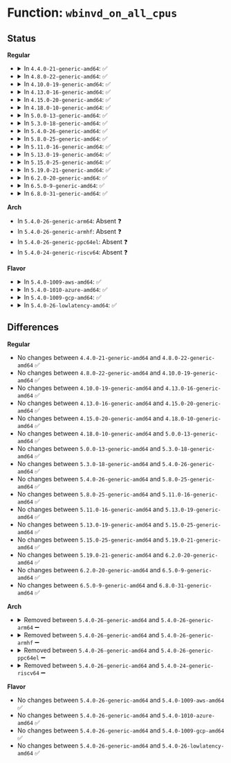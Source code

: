 # Function: <code>wbinvd_on_all_cpus</code>

## Status
<b>Regular</b>
<ul>
<li>
<details>
<summary>In <code>4.4.0-21-generic-amd64</code>: ✅</summary>

```c
int wbinvd_on_all_cpus()
```

```json
{
  "name": "wbinvd_on_all_cpus",
  "collision_type": "Unique Global",
  "inline_type": "No",
  "funcs": [
    {
      "addr": 18446744071583152608,
      "name": "wbinvd_on_all_cpus",
      "external": true,
      "loc": "arch/x86/lib/cache-smp.c:15",
      "file": "arch/x86/lib/cache-smp.c",
      "inline": "seen, unknown",
      "caller_inline": [],
      "caller_func": [
        "drivers/char/agp/intel-gtt.c:i830_chipset_flush"
      ]
    }
  ],
  "symbols": [
    {
      "addr": 18446744071583152608,
      "name": "wbinvd_on_all_cpus",
      "section": ".text",
      "bind": "STB_GLOBAL",
      "size": 30
    }
  ]
}
```
</details>
</li>
<li>
<details>
<summary>In <code>4.8.0-22-generic-amd64</code>: ✅</summary>

```c
int wbinvd_on_all_cpus()
```

```json
{
  "name": "wbinvd_on_all_cpus",
  "collision_type": "Unique Global",
  "inline_type": "No",
  "funcs": [
    {
      "addr": 18446744071583447968,
      "name": "wbinvd_on_all_cpus",
      "external": true,
      "loc": "arch/x86/lib/cache-smp.c:15",
      "file": "arch/x86/lib/cache-smp.c",
      "inline": "seen, unknown",
      "caller_inline": [],
      "caller_func": [
        "drivers/char/agp/intel-gtt.c:i830_chipset_flush"
      ]
    }
  ],
  "symbols": [
    {
      "addr": 18446744071583447968,
      "name": "wbinvd_on_all_cpus",
      "section": ".text",
      "bind": "STB_GLOBAL",
      "size": 30
    }
  ]
}
```
</details>
</li>
<li>
<details>
<summary>In <code>4.10.0-19-generic-amd64</code>: ✅</summary>

```c
int wbinvd_on_all_cpus()
```

```json
{
  "name": "wbinvd_on_all_cpus",
  "collision_type": "Unique Global",
  "inline_type": "No",
  "funcs": [
    {
      "addr": 18446744071583575616,
      "name": "wbinvd_on_all_cpus",
      "external": true,
      "loc": "arch/x86/lib/cache-smp.c:15",
      "file": "arch/x86/lib/cache-smp.c",
      "inline": "seen, unknown",
      "caller_inline": [],
      "caller_func": [
        "drivers/char/agp/intel-gtt.c:i830_chipset_flush"
      ]
    }
  ],
  "symbols": [
    {
      "addr": 18446744071583575616,
      "name": "wbinvd_on_all_cpus",
      "section": ".text",
      "bind": "STB_GLOBAL",
      "size": 30
    }
  ]
}
```
</details>
</li>
<li>
<details>
<summary>In <code>4.13.0-16-generic-amd64</code>: ✅</summary>

```c
int wbinvd_on_all_cpus()
```

```json
{
  "name": "wbinvd_on_all_cpus",
  "collision_type": "Unique Global",
  "inline_type": "No",
  "funcs": [
    {
      "addr": 18446744071583614368,
      "name": "wbinvd_on_all_cpus",
      "external": true,
      "loc": "arch/x86/lib/cache-smp.c:15",
      "file": "arch/x86/lib/cache-smp.c",
      "inline": "seen, unknown",
      "caller_inline": [],
      "caller_func": [
        "drivers/char/agp/intel-gtt.c:i830_chipset_flush"
      ]
    }
  ],
  "symbols": [
    {
      "addr": 18446744071583614368,
      "name": "wbinvd_on_all_cpus",
      "section": ".text",
      "bind": "STB_GLOBAL",
      "size": 30
    }
  ]
}
```
</details>
</li>
<li>
<details>
<summary>In <code>4.15.0-20-generic-amd64</code>: ✅</summary>

```c
int wbinvd_on_all_cpus()
```

```json
{
  "name": "wbinvd_on_all_cpus",
  "collision_type": "Unique Global",
  "inline_type": "No",
  "funcs": [
    {
      "addr": 18446744071583860368,
      "name": "wbinvd_on_all_cpus",
      "external": true,
      "loc": "arch/x86/lib/cache-smp.c:16",
      "file": "arch/x86/lib/cache-smp.c",
      "inline": "seen, unknown",
      "caller_inline": [],
      "caller_func": [
        "drivers/char/agp/intel-gtt.c:i830_chipset_flush"
      ]
    }
  ],
  "symbols": [
    {
      "addr": 18446744071583860368,
      "name": "wbinvd_on_all_cpus",
      "section": ".text",
      "bind": "STB_GLOBAL",
      "size": 30
    }
  ]
}
```
</details>
</li>
<li>
<details>
<summary>In <code>4.18.0-10-generic-amd64</code>: ✅</summary>

```c
int wbinvd_on_all_cpus()
```

```json
{
  "name": "wbinvd_on_all_cpus",
  "collision_type": "Unique Global",
  "inline_type": "No",
  "funcs": [
    {
      "addr": 18446744071584060976,
      "name": "wbinvd_on_all_cpus",
      "external": true,
      "loc": "arch/x86/lib/cache-smp.c:16",
      "file": "arch/x86/lib/cache-smp.c",
      "inline": "seen, unknown",
      "caller_inline": [],
      "caller_func": [
        "drivers/char/agp/intel-gtt.c:i830_chipset_flush"
      ]
    }
  ],
  "symbols": [
    {
      "addr": 18446744071584060976,
      "name": "wbinvd_on_all_cpus",
      "section": ".text",
      "bind": "STB_GLOBAL",
      "size": 30
    }
  ]
}
```
</details>
</li>
<li>
<details>
<summary>In <code>5.0.0-13-generic-amd64</code>: ✅</summary>

```c
int wbinvd_on_all_cpus()
```

```json
{
  "name": "wbinvd_on_all_cpus",
  "collision_type": "Unique Global",
  "inline_type": "No",
  "funcs": [
    {
      "addr": 18446744071584145104,
      "name": "wbinvd_on_all_cpus",
      "external": true,
      "loc": "arch/x86/lib/cache-smp.c:16",
      "file": "arch/x86/lib/cache-smp.c",
      "inline": "seen, unknown",
      "caller_inline": [],
      "caller_func": [
        "drivers/char/agp/intel-gtt.c:i830_chipset_flush"
      ]
    }
  ],
  "symbols": [
    {
      "addr": 18446744071584145104,
      "name": "wbinvd_on_all_cpus",
      "section": ".text",
      "bind": "STB_GLOBAL",
      "size": 30
    }
  ]
}
```
</details>
</li>
<li>
<details>
<summary>In <code>5.3.0-18-generic-amd64</code>: ✅</summary>

```c
int wbinvd_on_all_cpus()
```

```json
{
  "name": "wbinvd_on_all_cpus",
  "collision_type": "Unique Global",
  "inline_type": "No",
  "funcs": [
    {
      "addr": 18446744071584335168,
      "name": "wbinvd_on_all_cpus",
      "external": true,
      "loc": "arch/x86/lib/cache-smp.c:16",
      "file": "arch/x86/lib/cache-smp.c",
      "inline": "seen, unknown",
      "caller_inline": [],
      "caller_func": [
        "drivers/char/agp/intel-gtt.c:i830_chipset_flush"
      ]
    }
  ],
  "symbols": [
    {
      "addr": 18446744071584335168,
      "name": "wbinvd_on_all_cpus",
      "section": ".text",
      "bind": "STB_GLOBAL",
      "size": 32
    }
  ]
}
```
</details>
</li>
<li>
<details>
<summary>In <code>5.4.0-26-generic-amd64</code>: ✅</summary>

```c
int wbinvd_on_all_cpus()
```

```json
{
  "name": "wbinvd_on_all_cpus",
  "collision_type": "Unique Global",
  "inline_type": "No",
  "funcs": [
    {
      "addr": 18446744071584469840,
      "name": "wbinvd_on_all_cpus",
      "external": true,
      "loc": "arch/x86/lib/cache-smp.c:16",
      "file": "arch/x86/lib/cache-smp.c",
      "inline": "seen, unknown",
      "caller_inline": [],
      "caller_func": [
        "drivers/char/agp/intel-gtt.c:i830_chipset_flush"
      ]
    }
  ],
  "symbols": [
    {
      "addr": 18446744071584469840,
      "name": "wbinvd_on_all_cpus",
      "section": ".text",
      "bind": "STB_GLOBAL",
      "size": 32
    }
  ]
}
```
</details>
</li>
<li>
<details>
<summary>In <code>5.8.0-25-generic-amd64</code>: ✅</summary>

```c
int wbinvd_on_all_cpus()
```

```json
{
  "name": "wbinvd_on_all_cpus",
  "collision_type": "Unique Global",
  "inline_type": "No",
  "funcs": [
    {
      "addr": 18446744071585033664,
      "name": "wbinvd_on_all_cpus",
      "external": true,
      "loc": "arch/x86/lib/cache-smp.c:16",
      "file": "arch/x86/lib/cache-smp.c",
      "inline": "seen, unknown",
      "caller_inline": [],
      "caller_func": [
        "drivers/char/agp/intel-gtt.c:i830_chipset_flush"
      ]
    }
  ],
  "symbols": [
    {
      "addr": 18446744071585033664,
      "name": "wbinvd_on_all_cpus",
      "section": ".text",
      "bind": "STB_GLOBAL",
      "size": 32
    }
  ]
}
```
</details>
</li>
<li>
<details>
<summary>In <code>5.11.0-16-generic-amd64</code>: ✅</summary>

```c
int wbinvd_on_all_cpus()
```

```json
{
  "name": "wbinvd_on_all_cpus",
  "collision_type": "Unique Global",
  "inline_type": "No",
  "funcs": [
    {
      "addr": 18446744071585185552,
      "name": "wbinvd_on_all_cpus",
      "external": true,
      "loc": "arch/x86/lib/cache-smp.c:16",
      "file": "arch/x86/lib/cache-smp.c",
      "inline": "seen, unknown",
      "caller_inline": [],
      "caller_func": [
        "drivers/char/agp/intel-gtt.c:i830_chipset_flush"
      ]
    }
  ],
  "symbols": [
    {
      "addr": 18446744071585185552,
      "name": "wbinvd_on_all_cpus",
      "section": ".text",
      "bind": "STB_GLOBAL",
      "size": 32
    }
  ]
}
```
</details>
</li>
<li>
<details>
<summary>In <code>5.13.0-19-generic-amd64</code>: ✅</summary>

```c
int wbinvd_on_all_cpus()
```

```json
{
  "name": "wbinvd_on_all_cpus",
  "collision_type": "Unique Global",
  "inline_type": "No",
  "funcs": [
    {
      "addr": 18446744071585067504,
      "name": "wbinvd_on_all_cpus",
      "external": true,
      "loc": "arch/x86/lib/cache-smp.c:16",
      "file": "arch/x86/lib/cache-smp.c",
      "inline": "seen, unknown",
      "caller_inline": [],
      "caller_func": [
        "drivers/char/agp/intel-gtt.c:i830_chipset_flush"
      ]
    }
  ],
  "symbols": [
    {
      "addr": 18446744071585067504,
      "name": "wbinvd_on_all_cpus",
      "section": ".text",
      "bind": "STB_GLOBAL",
      "size": 41
    }
  ]
}
```
</details>
</li>
<li>
<details>
<summary>In <code>5.15.0-25-generic-amd64</code>: ✅</summary>

```c
int wbinvd_on_all_cpus()
```

```json
{
  "name": "wbinvd_on_all_cpus",
  "collision_type": "Unique Global",
  "inline_type": "No",
  "funcs": [
    {
      "addr": 18446744071585514240,
      "name": "wbinvd_on_all_cpus",
      "external": true,
      "loc": "arch/x86/lib/cache-smp.c:16",
      "file": "arch/x86/lib/cache-smp.c",
      "inline": "seen, unknown",
      "caller_inline": [],
      "caller_func": [
        "drivers/char/agp/intel-gtt.c:i830_chipset_flush"
      ]
    }
  ],
  "symbols": [
    {
      "addr": 18446744071585514240,
      "name": "wbinvd_on_all_cpus",
      "section": ".text",
      "bind": "STB_GLOBAL",
      "size": 41
    }
  ]
}
```
</details>
</li>
<li>
<details>
<summary>In <code>5.19.0-21-generic-amd64</code>: ✅</summary>

```c
int wbinvd_on_all_cpus()
```

```json
{
  "name": "wbinvd_on_all_cpus",
  "collision_type": "Unique Global",
  "inline_type": "No",
  "funcs": [
    {
      "addr": 18446744071586665296,
      "name": "wbinvd_on_all_cpus",
      "external": true,
      "loc": "arch/x86/lib/cache-smp.c:16",
      "file": "arch/x86/lib/cache-smp.c",
      "inline": "seen, unknown",
      "caller_inline": [],
      "caller_func": [
        "drivers/char/agp/intel-gtt.c:i830_chipset_flush"
      ]
    }
  ],
  "symbols": [
    {
      "addr": 18446744071586665296,
      "name": "wbinvd_on_all_cpus",
      "section": ".text",
      "bind": "STB_GLOBAL",
      "size": 56
    }
  ]
}
```
</details>
</li>
<li>
<details>
<summary>In <code>6.2.0-20-generic-amd64</code>: ✅</summary>

```c
int wbinvd_on_all_cpus()
```

```json
{
  "name": "wbinvd_on_all_cpus",
  "collision_type": "Unique Global",
  "inline_type": "No",
  "funcs": [
    {
      "addr": 18446744071587913520,
      "name": "wbinvd_on_all_cpus",
      "external": true,
      "loc": "arch/x86/lib/cache-smp.c:16",
      "file": "arch/x86/lib/cache-smp.c",
      "inline": "seen, unknown",
      "caller_inline": [],
      "caller_func": [
        "arch/x86/mm/pat/set_memory.c:cpu_cache_invalidate_memregion",
        "drivers/char/agp/intel-gtt.c:i830_chipset_flush"
      ]
    }
  ],
  "symbols": [
    {
      "addr": 18446744071587913520,
      "name": "wbinvd_on_all_cpus",
      "section": ".text",
      "bind": "STB_GLOBAL",
      "size": 56
    }
  ]
}
```
</details>
</li>
<li>
<details>
<summary>In <code>6.5.0-9-generic-amd64</code>: ✅</summary>

```c
int wbinvd_on_all_cpus()
```

```json
{
  "name": "wbinvd_on_all_cpus",
  "collision_type": "Unique Global",
  "inline_type": "No",
  "funcs": [
    {
      "addr": 18446744071588187456,
      "name": "wbinvd_on_all_cpus",
      "external": true,
      "loc": "arch/x86/lib/cache-smp.c:16",
      "file": "arch/x86/lib/cache-smp.c",
      "inline": "seen, unknown",
      "caller_inline": [],
      "caller_func": [
        "arch/x86/mm/pat/set_memory.c:cpu_cache_invalidate_memregion",
        "drivers/char/agp/intel-gtt.c:i830_chipset_flush"
      ]
    }
  ],
  "symbols": [
    {
      "addr": 18446744071588187456,
      "name": "wbinvd_on_all_cpus",
      "section": ".text",
      "bind": "STB_GLOBAL",
      "size": 56
    }
  ]
}
```
</details>
</li>
<li>
<details>
<summary>In <code>6.8.0-31-generic-amd64</code>: ✅</summary>

```c
int wbinvd_on_all_cpus()
```

```json
{
  "name": "wbinvd_on_all_cpus",
  "collision_type": "Unique Global",
  "inline_type": "No",
  "funcs": [
    {
      "addr": 18446744071588479456,
      "name": "wbinvd_on_all_cpus",
      "external": true,
      "loc": "arch/x86/lib/cache-smp.c:17",
      "file": "arch/x86/lib/cache-smp.c",
      "inline": "seen, unknown",
      "caller_inline": [],
      "caller_func": [
        "arch/x86/mm/pat/set_memory.c:cpu_cache_invalidate_memregion",
        "drivers/char/agp/intel-gtt.c:i830_chipset_flush",
        "drivers/gpu/drm/drm_cache.c:drm_clflush_virt_range",
        "drivers/gpu/drm/drm_cache.c:drm_clflush_sg",
        "drivers/gpu/drm/drm_cache.c:drm_clflush_pages"
      ]
    }
  ],
  "symbols": [
    {
      "addr": 18446744071588479456,
      "name": "wbinvd_on_all_cpus",
      "section": ".text",
      "bind": "STB_GLOBAL",
      "size": 56
    }
  ]
}
```
</details>
</li>
</ul>
<b>Arch</b>
<ul>
<li>
In <code>5.4.0-26-generic-arm64</code>: Absent ❓
</li>
<li>
In <code>5.4.0-26-generic-armhf</code>: Absent ❓
</li>
<li>
In <code>5.4.0-26-generic-ppc64el</code>: Absent ❓
</li>
<li>
In <code>5.4.0-24-generic-riscv64</code>: Absent ❓
</li>
</ul>
<b>Flavor</b>
<ul>
<li>
<details>
<summary>In <code>5.4.0-1009-aws-amd64</code>: ✅</summary>

```c
int wbinvd_on_all_cpus()
```

```json
{
  "name": "wbinvd_on_all_cpus",
  "collision_type": "Unique Global",
  "inline_type": "No",
  "funcs": [
    {
      "addr": 18446744071584438592,
      "name": "wbinvd_on_all_cpus",
      "external": true,
      "loc": "arch/x86/lib/cache-smp.c:16",
      "file": "arch/x86/lib/cache-smp.c",
      "inline": "seen, unknown",
      "caller_inline": [],
      "caller_func": [
        "drivers/char/agp/intel-gtt.c:i830_chipset_flush"
      ]
    }
  ],
  "symbols": [
    {
      "addr": 18446744071584438592,
      "name": "wbinvd_on_all_cpus",
      "section": ".text",
      "bind": "STB_GLOBAL",
      "size": 32
    }
  ]
}
```
</details>
</li>
<li>
<details>
<summary>In <code>5.4.0-1010-azure-amd64</code>: ✅</summary>

```c
int wbinvd_on_all_cpus()
```

```json
{
  "name": "wbinvd_on_all_cpus",
  "collision_type": "Unique Global",
  "inline_type": "No",
  "funcs": [
    {
      "addr": 18446744071584373760,
      "name": "wbinvd_on_all_cpus",
      "external": true,
      "loc": "arch/x86/lib/cache-smp.c:16",
      "file": "arch/x86/lib/cache-smp.c",
      "inline": "seen, unknown",
      "caller_inline": [],
      "caller_func": [
        "drivers/acpi/nfit/intel.c:intel_security_overwrite",
        "drivers/acpi/nfit/intel.c:intel_security_query_overwrite",
        "drivers/acpi/nfit/intel.c:intel_security_erase",
        "drivers/acpi/nfit/intel.c:intel_security_erase",
        "drivers/acpi/nfit/intel.c:intel_security_unlock",
        "drivers/char/agp/intel-gtt.c:i830_chipset_flush"
      ]
    }
  ],
  "symbols": [
    {
      "addr": 18446744071584373760,
      "name": "wbinvd_on_all_cpus",
      "section": ".text",
      "bind": "STB_GLOBAL",
      "size": 32
    }
  ]
}
```
</details>
</li>
<li>
<details>
<summary>In <code>5.4.0-1009-gcp-amd64</code>: ✅</summary>

```c
int wbinvd_on_all_cpus()
```

```json
{
  "name": "wbinvd_on_all_cpus",
  "collision_type": "Unique Global",
  "inline_type": "No",
  "funcs": [
    {
      "addr": 18446744071584421504,
      "name": "wbinvd_on_all_cpus",
      "external": true,
      "loc": "arch/x86/lib/cache-smp.c:16",
      "file": "arch/x86/lib/cache-smp.c",
      "inline": "seen, unknown",
      "caller_inline": [],
      "caller_func": [
        "drivers/char/agp/intel-gtt.c:i830_chipset_flush"
      ]
    }
  ],
  "symbols": [
    {
      "addr": 18446744071584421504,
      "name": "wbinvd_on_all_cpus",
      "section": ".text",
      "bind": "STB_GLOBAL",
      "size": 32
    }
  ]
}
```
</details>
</li>
<li>
<details>
<summary>In <code>5.4.0-26-lowlatency-amd64</code>: ✅</summary>

```c
int wbinvd_on_all_cpus()
```

```json
{
  "name": "wbinvd_on_all_cpus",
  "collision_type": "Unique Global",
  "inline_type": "No",
  "funcs": [
    {
      "addr": 18446744071584527584,
      "name": "wbinvd_on_all_cpus",
      "external": true,
      "loc": "arch/x86/lib/cache-smp.c:16",
      "file": "arch/x86/lib/cache-smp.c",
      "inline": "seen, unknown",
      "caller_inline": [],
      "caller_func": [
        "drivers/char/agp/intel-gtt.c:i830_chipset_flush"
      ]
    }
  ],
  "symbols": [
    {
      "addr": 18446744071584527584,
      "name": "wbinvd_on_all_cpus",
      "section": ".text",
      "bind": "STB_GLOBAL",
      "size": 32
    }
  ]
}
```
</details>
</li>
</ul>

## Differences
<b>Regular</b>
<ul>
<li>
No changes between <code>4.4.0-21-generic-amd64</code> and <code>4.8.0-22-generic-amd64</code> ✅
</li>
<li>
No changes between <code>4.8.0-22-generic-amd64</code> and <code>4.10.0-19-generic-amd64</code> ✅
</li>
<li>
No changes between <code>4.10.0-19-generic-amd64</code> and <code>4.13.0-16-generic-amd64</code> ✅
</li>
<li>
No changes between <code>4.13.0-16-generic-amd64</code> and <code>4.15.0-20-generic-amd64</code> ✅
</li>
<li>
No changes between <code>4.15.0-20-generic-amd64</code> and <code>4.18.0-10-generic-amd64</code> ✅
</li>
<li>
No changes between <code>4.18.0-10-generic-amd64</code> and <code>5.0.0-13-generic-amd64</code> ✅
</li>
<li>
No changes between <code>5.0.0-13-generic-amd64</code> and <code>5.3.0-18-generic-amd64</code> ✅
</li>
<li>
No changes between <code>5.3.0-18-generic-amd64</code> and <code>5.4.0-26-generic-amd64</code> ✅
</li>
<li>
No changes between <code>5.4.0-26-generic-amd64</code> and <code>5.8.0-25-generic-amd64</code> ✅
</li>
<li>
No changes between <code>5.8.0-25-generic-amd64</code> and <code>5.11.0-16-generic-amd64</code> ✅
</li>
<li>
No changes between <code>5.11.0-16-generic-amd64</code> and <code>5.13.0-19-generic-amd64</code> ✅
</li>
<li>
No changes between <code>5.13.0-19-generic-amd64</code> and <code>5.15.0-25-generic-amd64</code> ✅
</li>
<li>
No changes between <code>5.15.0-25-generic-amd64</code> and <code>5.19.0-21-generic-amd64</code> ✅
</li>
<li>
No changes between <code>5.19.0-21-generic-amd64</code> and <code>6.2.0-20-generic-amd64</code> ✅
</li>
<li>
No changes between <code>6.2.0-20-generic-amd64</code> and <code>6.5.0-9-generic-amd64</code> ✅
</li>
<li>
No changes between <code>6.5.0-9-generic-amd64</code> and <code>6.8.0-31-generic-amd64</code> ✅
</li>
</ul>
<b>Arch</b>
<ul>
<li>
<details>
<summary>Removed between <code>5.4.0-26-generic-amd64</code> and <code>5.4.0-26-generic-arm64</code> ➖</summary>

```c
int wbinvd_on_all_cpus()
```
</details>
</li>
<li>
<details>
<summary>Removed between <code>5.4.0-26-generic-amd64</code> and <code>5.4.0-26-generic-armhf</code> ➖</summary>

```c
int wbinvd_on_all_cpus()
```
</details>
</li>
<li>
<details>
<summary>Removed between <code>5.4.0-26-generic-amd64</code> and <code>5.4.0-26-generic-ppc64el</code> ➖</summary>

```c
int wbinvd_on_all_cpus()
```
</details>
</li>
<li>
<details>
<summary>Removed between <code>5.4.0-26-generic-amd64</code> and <code>5.4.0-24-generic-riscv64</code> ➖</summary>

```c
int wbinvd_on_all_cpus()
```
</details>
</li>
</ul>
<b>Flavor</b>
<ul>
<li>
No changes between <code>5.4.0-26-generic-amd64</code> and <code>5.4.0-1009-aws-amd64</code> ✅
</li>
<li>
No changes between <code>5.4.0-26-generic-amd64</code> and <code>5.4.0-1010-azure-amd64</code> ✅
</li>
<li>
No changes between <code>5.4.0-26-generic-amd64</code> and <code>5.4.0-1009-gcp-amd64</code> ✅
</li>
<li>
No changes between <code>5.4.0-26-generic-amd64</code> and <code>5.4.0-26-lowlatency-amd64</code> ✅
</li>
</ul>
